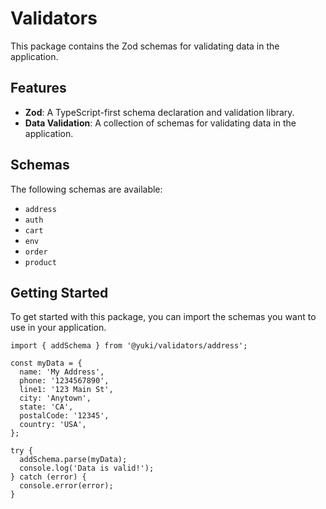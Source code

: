 # Validators

This package contains the Zod schemas for validating data in the application.

## Features

- **Zod**: A TypeScript-first schema declaration and validation library.
- **Data Validation**: A collection of schemas for validating data in the application.

## Schemas

The following schemas are available:

- `address`
- `auth`
- `cart`
- `env`
- `order`
- `product`

## Getting Started

To get started with this package, you can import the schemas you want to use in your application.

```tsx
import { addSchema } from '@yuki/validators/address';

const myData = {
  name: 'My Address',
  phone: '1234567890',
  line1: '123 Main St',
  city: 'Anytown',
  state: 'CA',
  postalCode: '12345',
  country: 'USA',
};

try {
  addSchema.parse(myData);
  console.log('Data is valid!');
} catch (error) {
  console.error(error);
}
```
